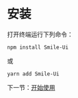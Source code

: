 # 安装

打开终端运行下列命令：

```
npm install Smile-Ui
```

或

```
yarn add Smile-Ui
```

下一节：[开始使用](#/doc/get-started)